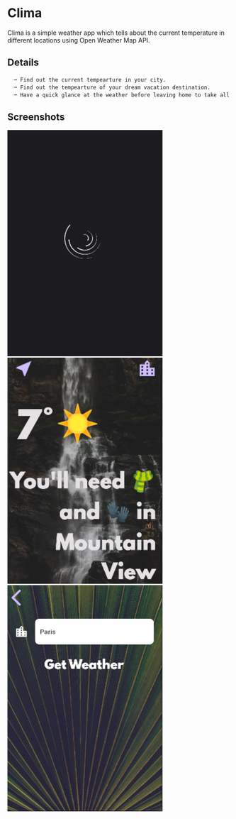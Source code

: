 # Clima
Clima is a simple weather app which tells about the current temperature in different locations using Open Weather Map API.

## Details

```bash
  ➞ Find out the current tempearture in your city.
  ➞ Find out the tempearture of your dream vacation destination.
  ➞ Have a quick glance at the weather before leaving home to take all necessities with you.
  ```
    
## Screenshots

<img src="https://github.com/bilalahmedmirza/Clima---Weather-App/blob/master/PHOTOS/1.png" width="350" height="510"> <img src="https://github.com/bilalahmedmirza/Clima---Weather-App/blob/master/PHOTOS/2.png" width="350" height="510"> <img src="https://github.com/bilalahmedmirza/Clima---Weather-App/blob/master/PHOTOS/3.png" width="350" height="510">
